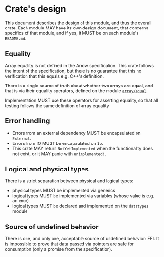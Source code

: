 # Crate's design

This document describes the design of this module, and thus the overall crate.
Each module MAY have its own design document, that concerns specifics of that module, and if yes,
it MUST be on each module's `README.md`.

## Equality

Array equality is not defined in the Arrow specification. This crate follows the intent of the specification, but there is no guarantee that this no verification that this equals e.g. C++'s definition.

There is a single source of truth about whether two arrays are equal, and that is via their
equality operators, defined on the module [`array/equal`](array/equal/mod.rs).

Implementation MUST use these operators for asserting equality, so that all testing follows the same definition of array equality.

## Error handling

* Errors from an external dependency MUST be encapsulated on `External`.
* Errors from IO MUST be encapsulated on `Io`.
* This crate MAY return `NotYetImplemented` when the functionality does not exist, or it MAY panic with `unimplemented!`.

## Logical and physical types

There is a strict separation between physical and logical types:

* physical types MUST be implemented via generics
* logical types MUST be implemented via variables (whose value is e.g. an `enum`)
* logical types MUST be declared and implemented on the `datatypes` module

## Source of undefined behavior

There is one, and only one, acceptable source of undefined behavior: FFI. It is impossible to prove that data passed via pointers are safe for consumption (only a promise from the specification).
